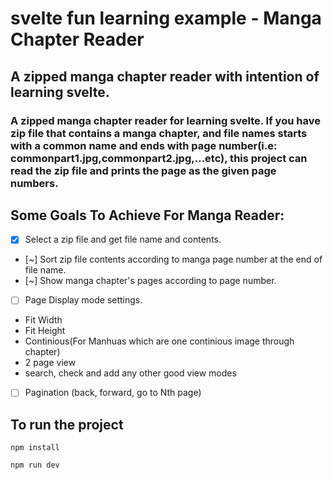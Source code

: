 # svelte fun learning example - Manga Chapter Reader

## A zipped manga chapter reader with intention of learning svelte.

### A zipped manga chapter reader for learning svelte. If you have zip file that contains a manga chapter, and file names starts with a common name and ends with page number(i.e: commonpart1.jpg,commonpart2.jpg,...etc), this project can read the zip file and prints the page as the given page numbers.

## Some Goals To Achieve For Manga Reader:
- [x]  Select a zip file and get file name and contents.
- [~]  Sort zip file contents according to manga page number at the end of file name. 
- [~]  Show manga chapter's pages according to page number.
- [ ]  Page Display mode settings.
  * Fit Width
  * Fit Height
  * Continious(For Manhuas which are one continious image through chapter)
  * 2 page view
  * search, check and add any other good view modes
- [ ]  Pagination (back, forward, go to Nth page)  

## To run the project

```
npm install

npm run dev
```
